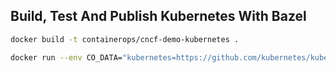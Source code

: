 ## Build, Test And Publish Kubernetes With Bazel

```bash
docker build -t containerops/cncf-demo-kubernetes .
```


```bash
docker run --env CO_DATA="kubernetes=https://github.com/kubernetes/kubernetes.git action=build" containerops/cncf-demo-kubernetes:latest
```
